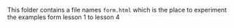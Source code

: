 This folder contains a file names `form.html` which is the place to experiment the examples form lesson 1 to lesson 4